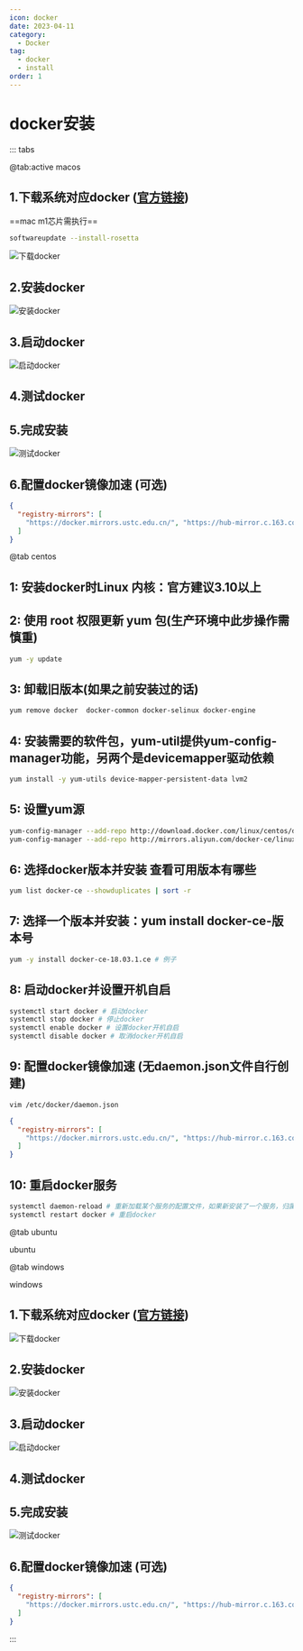 ```yaml
---
icon: docker
date: 2023-04-11
category:
  - Docker
tag:
  - docker
  - install
order: 1
---
```

# docker安装
::: tabs

@tab:active macos
## 1.下载系统对应docker ([官方链接](https://www.docker.com/get-started/))
==mac m1芯片需执行==
```bash
softwareupdate --install-rosetta
```
![下载docker](https://img.brinish.eu.org:6205/images/2023/04/16/36d08530c0035d1d4c38741a57a26e47.png)
## 2.安装docker
![安装docker](https://img.brinish.eu.org:6205/images/2023/04/16/329aa40e327b5c439b7d34374f389668.png)
## 3.启动docker
![启动docker](https://img.brinish.eu.org:6205/images/2023/04/16/cee1b14fa3d06c7153162187739a9f87.png)
## 4.测试docker
## 5.完成安装
![测试docker](https://img.brinish.eu.org:6205/images/2023/04/16/455ccaf660a1b0b5973a8f5233dc5629.png)
## 6.配置docker镜像加速 (可选)
```json
{
  "registry-mirrors": [
    "https://docker.mirrors.ustc.edu.cn/", "https://hub-mirror.c.163.com/"
  ]
}
```
@tab centos

## 1: 安装docker时Linux 内核：官方建议3.10以上
## 2: 使用 root 权限更新 yum 包(生产环境中此步操作需慎重)
```bash
yum -y update
```
## 3: 卸载旧版本(如果之前安装过的话)
```bash
yum remove docker  docker-common docker-selinux docker-engine
```
## 4: 安装需要的软件包，yum-util提供yum-config-manager功能，另两个是devicemapper驱动依赖
```bash
yum install -y yum-utils device-mapper-persistent-data lvm2
```
## 5: 设置yum源
```bash
yum-config-manager --add-repo http://download.docker.com/linux/centos/docker-ce.repo # 中央仓库
yum-config-manager --add-repo http://mirrors.aliyun.com/docker-ce/linux/centos/docker-ce.repo # 阿里仓库
```
## 6: 选择docker版本并安装 查看可用版本有哪些
```bash
yum list docker-ce --showduplicates | sort -r
```
## 7: 选择一个版本并安装：yum install docker-ce-版本号
```bash
yum -y install docker-ce-18.03.1.ce # 例子
```
## 8: 启动docker并设置开机自启
```bash
systemctl start docker # 启动docker
systemctl stop docker # 停止docker
systemctl enable docker # 设置docker开机自启
systemctl disable docker # 取消docker开机自启
```
## 9: 配置docker镜像加速 (无daemon.json文件自行创建)
```bash
vim /etc/docker/daemon.json
```
```json
{
  "registry-mirrors": [
    "https://docker.mirrors.ustc.edu.cn/", "https://hub-mirror.c.163.com/"
  ]
}
```
## 10: 重启docker服务
```bash
systemctl daemon-reload # 重新加载某个服务的配置文件，如果新安装了一个服务，归属于systemctl管理，要是新服务的服务程序配置文件生效，需重新加载
systemctl restart docker # 重启docker
```

@tab ubuntu

ubuntu

@tab windows

windows
## 1.下载系统对应docker ([官方链接](https://www.docker.com/get-started/))
![下载docker](https://img.brinish.eu.org:6205/images/2023/04/16/36d08530c0035d1d4c38741a57a26e47.png)
## 2.安装docker
![安装docker](https://img.brinish.eu.org:6205/images/2023/04/16/d9b5d88437a97c3ef92c269f40a0d919.png)
## 3.启动docker
![启动docker](https://img.brinish.eu.org:6205/images/2023/04/19/9d73a1ed5a2ae24f0205bc7daa0c2cd3.png)
## 4.测试docker
## 5.完成安装
![测试docker](https://img.brinish.eu.org:6205/images/2023/04/19/e31788e5561164e13584fc5047015ab9.png)
## 6.配置docker镜像加速 (可选)
```json
{
  "registry-mirrors": [
    "https://docker.mirrors.ustc.edu.cn/", "https://hub-mirror.c.163.com/"
  ]
}
```
:::
